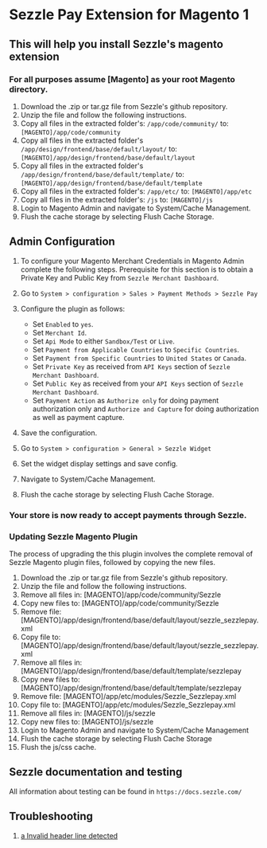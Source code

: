 # Sezzle Pay Extension for Magento 1

## This will help you install Sezzle's magento extension

### For all purposes assume [Magento] as your root Magento directory.

1. Download the .zip or tar.gz file from Sezzle's github repository.
2. Unzip the file and follow the following instructions.
3. Copy all files in the extracted folder's: `/app/code/community/` to: `[MAGENTO]/app/code/community`
4. Copy all files in the extracted folder's `/app/design/frontend/base/default/layout/` to: `[MAGENTO]/app/design/frontend/base/default/layout`
5. Copy all files in the extracted folder's `/app/design/frontend/base/default/template/` to: `[MAGENTO]/app/design/frontend/base/default/template`
6. Copy all files in the extracted folder's: `/app/etc/` to: `[MAGENTO]/app/etc`
7. Copy all files in the extracted folder's: `/js` to: `[MAGENTO]/js`
8. Login to Magento Admin and navigate to System/Cache Management.
9. Flush the cache storage by selecting Flush Cache Storage.

## Admin Configuration

1. To configure your Magento Merchant Credentials in Magento Admin complete the following steps. Prerequisite for this section is to obtain a Private Key and Public Key from `Sezzle Merchant Dashboard`.

2. Go to `System > configuration > Sales > Payment Methods > Sezzle Pay`

3. Configure the plugin as follows:
    * Set `Enabled` to `yes`.
    * Set `Merchant Id`.
    * Set `Api Mode` to either `Sandbox/Test` or `Live`.
    * Set `Payment from Applicable Countries` to `Specific Countries`.
    * Set `Payment from Specific Countries` to `United States` or `Canada`.
    * Set `Private Key` as received from `API Keys` section of `Sezzle Merchant Dashboard`.
    * Set `Public Key` as received from your `API Keys` section of `Sezzle Merchant Dashboard`.
    * Set `Payment Action` as `Authorize only` for doing payment authorization only and           `Authorize and Capture` for doing authorization as well as payment capture.

4. Save the configuration.
5. Go to `System > configuration > General > Sezzle Widget`
6. Set the widget display settings and save config.
7. Navigate to System/Cache Management.
8. Flush the cache storage by selecting Flush Cache Storage.

### Your store is now ready to accept payments through Sezzle.

### Updating Sezzle Magento Plugin
The process of upgrading the this plugin involves the complete removal of Sezzle Magento plugin files, followed by copying the new files.
1. Download the .zip or tar.gz file from Sezzle's github repository.
2. Unzip the file and follow the following instructions.
3. Remove all files in: 
[MAGENTO]/app/code/community/Sezzle
4. Copy new files to: 
[MAGENTO]/app/code/community/Sezzle
5. Remove file: 
[MAGENTO]/app/design/frontend/base/default/layout/sezzle_sezzlepay.xml
6. Copy file to: 
[MAGENTO]/app/design/frontend/base/default/layout/sezzle_sezzlepay.xml
7. Remove all files in: 
[MAGENTO]/app/design/frontend/base/default/template/sezzlepay
8. Copy new files to:
[MAGENTO]/app/design/frontend/base/default/template/sezzlepay
9. Remove file: 
[MAGENTO]/app/etc/modules/Sezzle_Sezzlepay.xml
10. Copy file to:
[MAGENTO]/app/etc/modules/Sezzle_Sezzlepay.xml
11. Remove all files in: 
[MAGENTO]/js/sezzle
12. Copy new files to: 
[MAGENTO]/js/sezzle
13. Login to Magento Admin and navigate to System/Cache Management
14. Flush the cache storage by selecting Flush Cache Storage
15. Flush the js/css cache.


## Sezzle documentation and testing
All information about testing can be found in `https://docs.sezzle.com/`

## Troubleshooting
1. [a Invalid header line detected](Troubleshooting.md#invalid-header-line-detected)
